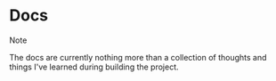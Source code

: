# Docs

> [!NOTE]
> The docs are currently nothing more than a collection of thoughts and
> things I've learned during building the project.
